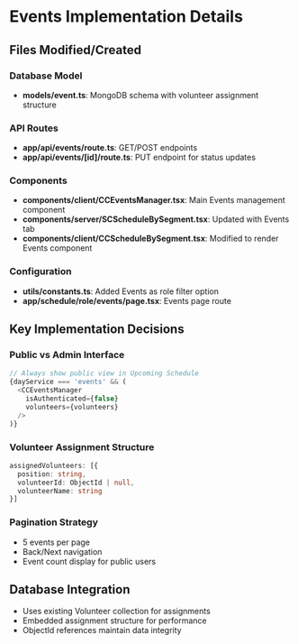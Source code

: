# Events Implementation Details

## Files Modified/Created

### Database Model
- **models/event.ts**: MongoDB schema with volunteer assignment structure

### API Routes
- **app/api/events/route.ts**: GET/POST endpoints
- **app/api/events/[id]/route.ts**: PUT endpoint for status updates

### Components
- **components/client/CCEventsManager.tsx**: Main Events management component
- **components/server/SCScheduleBySegment.tsx**: Updated with Events tab
- **components/client/CCScheduleBySegment.tsx**: Modified to render Events component

### Configuration
- **utils/constants.ts**: Added Events as role filter option
- **app/schedule/role/events/page.tsx**: Events page route

## Key Implementation Decisions

### Public vs Admin Interface
```typescript
// Always show public view in Upcoming Schedule
{dayService === 'events' && (
  <CCEventsManager 
    isAuthenticated={false} 
    volunteers={volunteers} 
  />
)}
```

### Volunteer Assignment Structure
```typescript
assignedVolunteers: [{
  position: string,
  volunteerId: ObjectId | null,
  volunteerName: string
}]
```

### Pagination Strategy
- 5 events per page
- Back/Next navigation
- Event count display for public users

## Database Integration
- Uses existing Volunteer collection for assignments
- Embedded assignment structure for performance
- ObjectId references maintain data integrity
